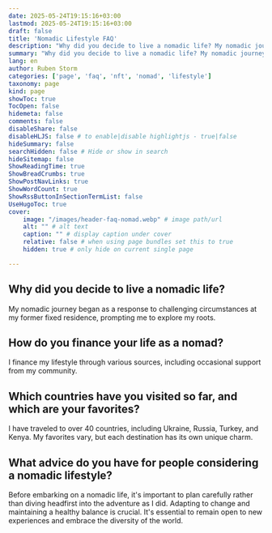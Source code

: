 ```yaml
---
date: 2025-05-24T19:15:16+03:00
lastmod: 2025-05-24T19:15:16+03:00
draft: false
title: 'Nomadic Lifestyle FAQ'
description: "Why did you decide to live a nomadic life? My nomadic journey began as a response to challenging circumstances at my..."
summary: "Why did you decide to live a nomadic life? My nomadic journey began as a response to challenging circumstances at my..."
lang: en
author: Ruben Storm
categories: ['page', 'faq', 'nft', 'nomad', 'lifestyle']
taxonomy: page
kind: page
showToc: true
TocOpen: false
hidemeta: false
comments: false
disableShare: false
disableHLJS: false # to enable|disable highlightjs - true|false
hideSummary: false
searchHidden: false # Hide or show in search
hideSitemap: false
ShowReadingTime: true
ShowBreadCrumbs: true
ShowPostNavLinks: true
ShowWordCount: true
ShowRssButtonInSectionTermList: false
UseHugoToc: true
cover:
    image: "/images/header-faq-nomad.webp" # image path/url
    alt: "" # alt text
    caption: "" # display caption under cover
    relative: false # when using page bundles set this to true
    hidden: true # only hide on current single page

---
```


## Why did you decide to live a nomadic life? 
My nomadic journey began as a response to challenging circumstances at my former fixed residence, prompting me to explore my roots.

## How do you finance your life as a nomad?
I finance my lifestyle through various sources, including occasional support from my community.

## Which countries have you visited so far, and which are your favorites?
I have traveled to over 40 countries, including Ukraine, Russia, Turkey, and Kenya. My favorites vary, but each destination has its own unique charm.

## What advice do you have for people considering a nomadic lifestyle?
Before embarking on a nomadic life, it's important to plan carefully rather than diving headfirst into the adventure as I did. Adapting to change and maintaining a healthy balance is crucial. It's essential to remain open to new experiences and embrace the diversity of the world.